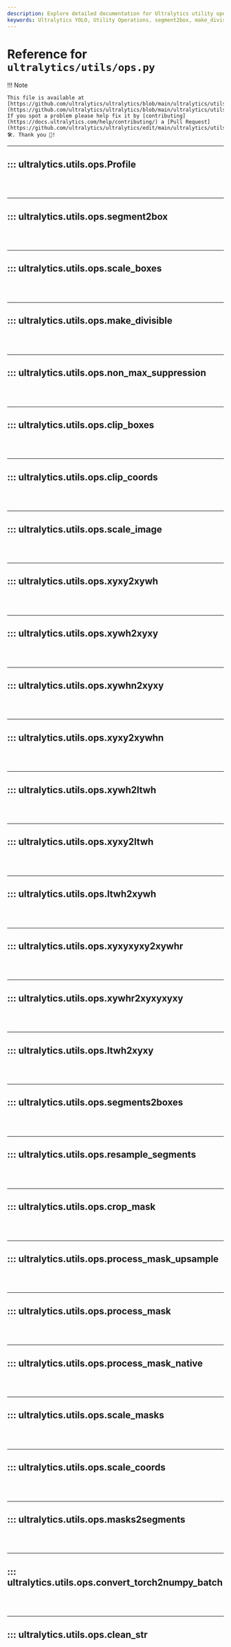 ```yaml
---
description: Explore detailed documentation for Ultralytics utility operations. Learn about methods like segment2box, make_divisible, clip_boxes, and many more.
keywords: Ultralytics YOLO, Utility Operations, segment2box, make_divisible, clip_boxes, scale_image, xywh2xyxy, xyxy2xywhn, xywh2ltwh, ltwh2xywh, segments2boxes, crop_mask, process_mask, scale_masks, masks2segments
---
```


# Reference for `ultralytics/utils/ops.py`

!!! Note

    This file is available at [https://github.com/ultralytics/ultralytics/blob/main/ultralytics/utils/ops.py](https://github.com/ultralytics/ultralytics/blob/main/ultralytics/utils/ops.py). If you spot a problem please help fix it by [contributing](https://docs.ultralytics.com/help/contributing/) a [Pull Request](https://github.com/ultralytics/ultralytics/edit/main/ultralytics/utils/ops.py) 🛠️. Thank you 🙏!

---
## ::: ultralytics.utils.ops.Profile
<br><br>

---
## ::: ultralytics.utils.ops.segment2box
<br><br>

---
## ::: ultralytics.utils.ops.scale_boxes
<br><br>

---
## ::: ultralytics.utils.ops.make_divisible
<br><br>

---
## ::: ultralytics.utils.ops.non_max_suppression
<br><br>

---
## ::: ultralytics.utils.ops.clip_boxes
<br><br>

---
## ::: ultralytics.utils.ops.clip_coords
<br><br>

---
## ::: ultralytics.utils.ops.scale_image
<br><br>

---
## ::: ultralytics.utils.ops.xyxy2xywh
<br><br>

---
## ::: ultralytics.utils.ops.xywh2xyxy
<br><br>

---
## ::: ultralytics.utils.ops.xywhn2xyxy
<br><br>

---
## ::: ultralytics.utils.ops.xyxy2xywhn
<br><br>

---
## ::: ultralytics.utils.ops.xywh2ltwh
<br><br>

---
## ::: ultralytics.utils.ops.xyxy2ltwh
<br><br>

---
## ::: ultralytics.utils.ops.ltwh2xywh
<br><br>

---
## ::: ultralytics.utils.ops.xyxyxyxy2xywhr
<br><br>

---
## ::: ultralytics.utils.ops.xywhr2xyxyxyxy
<br><br>

---
## ::: ultralytics.utils.ops.ltwh2xyxy
<br><br>

---
## ::: ultralytics.utils.ops.segments2boxes
<br><br>

---
## ::: ultralytics.utils.ops.resample_segments
<br><br>

---
## ::: ultralytics.utils.ops.crop_mask
<br><br>

---
## ::: ultralytics.utils.ops.process_mask_upsample
<br><br>

---
## ::: ultralytics.utils.ops.process_mask
<br><br>

---
## ::: ultralytics.utils.ops.process_mask_native
<br><br>

---
## ::: ultralytics.utils.ops.scale_masks
<br><br>

---
## ::: ultralytics.utils.ops.scale_coords
<br><br>

---
## ::: ultralytics.utils.ops.masks2segments
<br><br>

---
## ::: ultralytics.utils.ops.convert_torch2numpy_batch
<br><br>

---
## ::: ultralytics.utils.ops.clean_str
<br><br>
